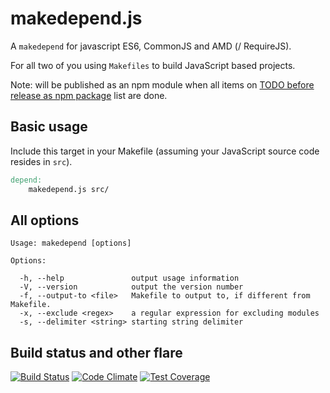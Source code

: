 # makedepend.js 
A `makedepend` for javascript ES6, CommonJS and AMD (/ RequireJS).

For all two of you using `Makefiles` to build JavaScript based projects. 

Note: will be published as an npm module when all items on [TODO before release as npm package](https://trello.com/b/YdKXLhGb/makedepend-js) list are done.


## Basic usage
Include this target in your Makefile (assuming your JavaScript source code resides in `src`).
```Makefile
depend:
    makedepend.js src/
```

## All options
```
Usage: makedepend [options]

Options:

  -h, --help               output usage information
  -V, --version            output the version number
  -f, --output-to <file>   Makefile to output to, if different from Makefile.
  -x, --exclude <regex>    a regular expression for excluding modules
  -s, --delimiter <string> starting string delimiter

```
## Build status and other flare
[![Build Status](https://travis-ci.org/sverweij/makedepend.js.svg?branch=master)](https://travis-ci.org/sverweij/makedepend.js)
[![Code Climate](https://codeclimate.com/github/sverweij/makedepend.js/badges/gpa.svg)](https://codeclimate.com/github/sverweij/makedepend.js)
[![Test Coverage](https://codeclimate.com/github/sverweij/makedepend.js/badges/coverage.svg)](https://codeclimate.com/github/sverweij/makedepend.js/coverage)
